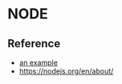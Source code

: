 # NODE




## Reference
* [an example](http://example.com/ "Title") 
* https://nodejs.org/en/about/
